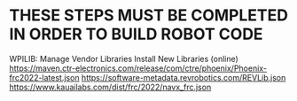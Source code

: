 # THESE STEPS MUST BE COMPLETED IN ORDER TO BUILD ROBOT CODE

WPILIB: Manage Vendor Libraries
Install New Libraries (online)
https://maven.ctr-electronics.com/release/com/ctre/phoenix/Phoenix-frc2022-latest.json
https://software-metadata.revrobotics.com/REVLib.json
https://www.kauailabs.com/dist/frc/2022/navx_frc.json
